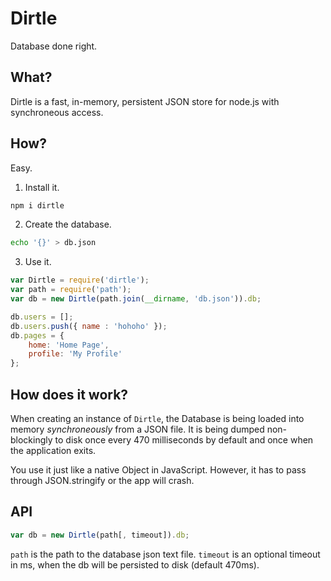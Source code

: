 # Dirtle

Database done right.

## What?

Dirtle is a fast, in-memory, persistent JSON store for node.js
with synchroneous access.

## How?

Easy.

1. Install it.

  ``` bash
  npm i dirtle
  ```

2. Create the database.

  ``` bash
  echo '{}' > db.json
  ```

3. Use it.

  ``` js
  var Dirtle = require('dirtle');
  var path = require('path');
  var db = new Dirtle(path.join(__dirname, 'db.json')).db;

  db.users = [];
  db.users.push({ name : 'hohoho' });
  db.pages = {
      home: 'Home Page',
      profile: 'My Profile'
  };
  ```

## How does it work?

When creating an instance of `Dirtle`,
the Database is being loaded into memory _synchroneously_
from a JSON file.
It is being dumped non-blockingly to disk once every 470 milliseconds by default
and once when the application exits.

You use it just like a native Object in JavaScript.
However, it has to pass through JSON.stringify or the app will crash.


## API

```js
var db = new Dirtle(path[, timeout]).db;
```
`path` is the path to the database json text file.
`timeout` is an optional timeout in ms, when the db will be persisted to disk
(default 470ms).
